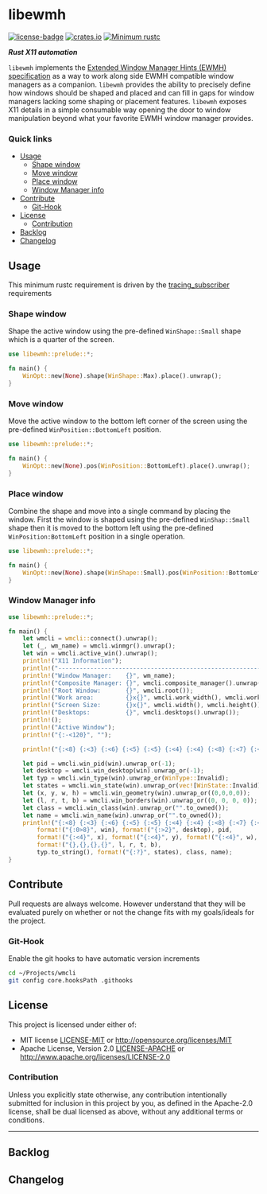 # libewmh

[![license-badge](https://img.shields.io/crates/l/fungus.svg)](https://opensource.org/licenses/MIT)
[![crates.io](https://img.shields.io/crates/v/libewmh.svg)](https://crates.io/crates/libewmh)
[![Minimum rustc](https://img.shields.io/badge/rustc-1.30+-lightgray.svg)](https://github.com/phR0ze/gory#rustc-requirements)

**_Rust X11 automation_**

`libewmh` implements the [Extended Window Manager Hints (EWMH) specification](https://specifications.freedesktop.org/wm-spec/latest/)
as a way to work along side EWMH compatible window managers as a companion. `libewmh` provides the
ability to precisely define how windows should be shaped and placed and can fill in gaps for window
managers lacking some shaping or placement features. `libewmh` exposes X11 details in a simple
consumable way opening the door to window manipulation beyond what your favorite EWMH window manager
provides.

### Quick links

- [Usage](#usage)
  - [Shape window](#shape-window)
  - [Move window](#move-window)
  - [Place window](#place-window)
  - [Window Manager info](#window-manager-info)
- [Contribute](#contribute)
  - [Git-Hook](#git-hook)
- [License](#license)
  - [Contribution](#contribution)
- [Backlog](#backlog)
- [Changelog](#changelog)

## Usage <a name="usage"/></a>

This minimum rustc requirement is driven by the
[tracing_subscriber](https://docs.rs/tracing-subscriber/0.2.15/tracing_subscriber) requirements

### Shape window <a name="shape-window"/></a>

Shape the active window using the pre-defined `WinShape::Small` shape which is a quarter of the
screen.

```rust
use libewmh::prelude::*;

fn main() {
    WinOpt::new(None).shape(WinShape::Max).place().unwrap();
}
```

### Move window <a name="move-window"/></a>

Move the active window to the bottom left corner of the screen using the pre-defined
`WinPosition::BottomLeft` position.

```rust
use libewmh::prelude::*;

fn main() {
    WinOpt::new(None).pos(WinPosition::BottomLeft).place().unwrap();
}
```

### Place window <a name="place-window"/></a>

Combine the shape and move into a single command by placing the window. First the window is shaped
using the pre-defined `WinShap::Small` shape then it is moved to the bottom left using the
pre-defined `WinPosition:BottomLeft` position in a single operation.

```rust
use libewmh::prelude::*;

fn main() {
    WinOpt::new(None).shape(WinShape::Small).pos(WinPosition::BottomLeft).place().unwrap();
}
```

### Window Manager info <a name="window-manager-info"/></a>

```rust
use libewmh::prelude::*;

fn main() {
    let wmcli = wmcli::connect().unwrap();
    let (_, wm_name) = wmcli.winmgr().unwrap();
    let win = wmcli.active_win().unwrap();
    println!("X11 Information");
    println!("-----------------------------------------------------------------------");
    println!("Window Manager:    {}", wm_name);
    println!("Composite Manager: {}", wmcli.composite_manager().unwrap());
    println!("Root Window:       {}", wmcli.root());
    println!("Work area:         {}x{}", wmcli.work_width(), wmcli.work_height());
    println!("Screen Size:       {}x{}", wmcli.width(), wmcli.height());
    println!("Desktops:          {}", wmcli.desktops().unwrap());
    println!();
    println!("Active Window");
    println!("{:-<120}", "");

    println!("{:<8} {:<3} {:<6} {:<5} {:<5} {:<4} {:<4} {:<8} {:<7} {:<18} {:<18} {}", "ID", "DSK", "PID", "X", "Y", "W", "H", "BORDERS", "TYPE", "STATE", "CLASS", "NAME");

    let pid = wmcli.win_pid(win).unwrap_or(-1);
    let desktop = wmcli.win_desktop(win).unwrap_or(-1);
    let typ = wmcli.win_type(win).unwrap_or(WinType::Invalid);
    let states = wmcli.win_state(win).unwrap_or(vec![WinState::Invalid]);
    let (x, y, w, h) = wmcli.win_geometry(win).unwrap_or((0,0,0,0));
    let (l, r, t, b) = wmcli.win_borders(win).unwrap_or((0, 0, 0, 0));
    let class = wmcli.win_class(win).unwrap_or("".to_owned());
    let name = wmcli.win_name(win).unwrap_or("".to_owned());
    println!("{:<8} {:<3} {:<6} {:<5} {:<5} {:<4} {:<4} {:<8} {:<7} {:<18} {:<18} {}",
        format!("{:0>8}", win), format!("{:>2}", desktop), pid,
        format!("{:<4}", x), format!("{:<4}", y), format!("{:<4}", w), format!("{:<4}", h),
        format!("{},{},{},{}", l, r, t, b),
        typ.to_string(), format!("{:?}", states), class, name);
}
```

## Contribute <a name="Contribute"/></a>

Pull requests are always welcome. However understand that they will be evaluated purely on whether
or not the change fits with my goals/ideals for the project.

### Git-Hook <a name="git-hook"/></a>

Enable the git hooks to have automatic version increments

```bash
cd ~/Projects/wmcli
git config core.hooksPath .githooks
```

## License <a name="license"/></a>

This project is licensed under either of:

- MIT license [LICENSE-MIT](LICENSE-MIT) or http://opensource.org/licenses/MIT
- Apache License, Version 2.0 [LICENSE-APACHE](LICENSE-APACHE) or http://www.apache.org/licenses/LICENSE-2.0

### Contribution <a name="contribution"/></a>

Unless you explicitly state otherwise, any contribution intentionally submitted for inclusion in
this project by you, as defined in the Apache-2.0 license, shall be dual licensed as above, without
any additional terms or conditions.

---

## Backlog <a name="backlog"/></a>

## Changelog <a name="changelog"/></a>
